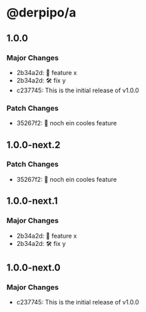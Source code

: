 # @derpipo/a

## 1.0.0

### Major Changes

- 2b34a2d: 🌱 feature x
- 2b34a2d: 🛠️ fix y
- c237745: This is the initial release of v1.0.0

### Patch Changes

- 35267f2: 🌱 noch ein cooles feature

## 1.0.0-next.2

### Patch Changes

- 35267f2: 🌱 noch ein cooles feature

## 1.0.0-next.1

### Major Changes

- 2b34a2d: 🌱 feature x
- 2b34a2d: 🛠️ fix y

## 1.0.0-next.0

### Major Changes

- c237745: This is the initial release of v1.0.0

